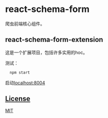 # react-schema-form

爬虫前端核心组件。

## react-schema-form-extension

这是一个扩展项目，包括许多实用的hoc。

测试：

```jsx
  npm start
```

启动[localhost:8004](http://localhost:8004)

## [License](license)

[MIT](LICENSE.md)